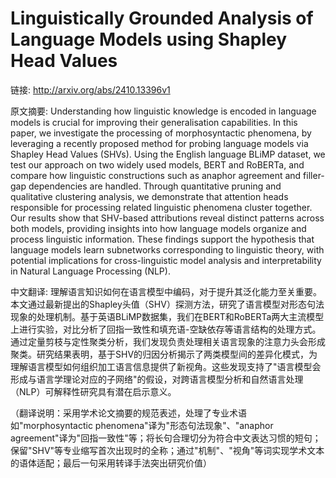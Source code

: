 # Linguistically Grounded Analysis of Language Models using Shapley Head Values

链接: http://arxiv.org/abs/2410.13396v1

原文摘要:
Understanding how linguistic knowledge is encoded in language models is
crucial for improving their generalisation capabilities. In this paper, we
investigate the processing of morphosyntactic phenomena, by leveraging a
recently proposed method for probing language models via Shapley Head Values
(SHVs). Using the English language BLiMP dataset, we test our approach on two
widely used models, BERT and RoBERTa, and compare how linguistic constructions
such as anaphor agreement and filler-gap dependencies are handled. Through
quantitative pruning and qualitative clustering analysis, we demonstrate that
attention heads responsible for processing related linguistic phenomena cluster
together. Our results show that SHV-based attributions reveal distinct patterns
across both models, providing insights into how language models organize and
process linguistic information. These findings support the hypothesis that
language models learn subnetworks corresponding to linguistic theory, with
potential implications for cross-linguistic model analysis and interpretability
in Natural Language Processing (NLP).

中文翻译:
理解语言知识如何在语言模型中编码，对于提升其泛化能力至关重要。本文通过最新提出的Shapley头值（SHV）探测方法，研究了语言模型对形态句法现象的处理机制。基于英语BLiMP数据集，我们在BERT和RoBERTa两大主流模型上进行实验，对比分析了回指一致性和填充语-空缺依存等语言结构的处理方式。通过定量剪枝与定性聚类分析，我们发现负责处理相关语言现象的注意力头会形成聚类。研究结果表明，基于SHV的归因分析揭示了两类模型间的差异化模式，为理解语言模型如何组织加工语言信息提供了新视角。这些发现支持了"语言模型会形成与语言学理论对应的子网络"的假设，对跨语言模型分析和自然语言处理（NLP）可解释性研究具有潜在启示意义。

（翻译说明：采用学术论文摘要的规范表述，处理了专业术语如"morphosyntactic phenomena"译为"形态句法现象"、"anaphor agreement"译为"回指一致性"等；将长句合理切分为符合中文表达习惯的短句；保留"SHV"等专业缩写首次出现时的全称；通过"机制"、"视角"等词实现学术文本的语体适配；最后一句采用转译手法突出研究价值）
